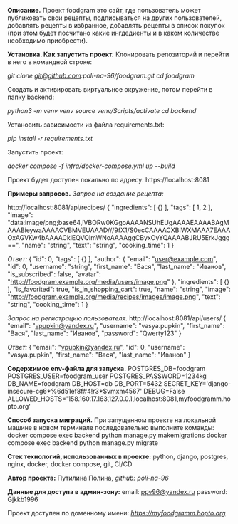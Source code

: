 __Описание.__
Проект foodgram это сайт, где пользователь может публиковать свои рецепты, подписываться на других пользователей, добавлять рецепты в избранное, добавлять рецепты в список покупок (при этом будет посчитано какие ингдедиенты и в каком количестве необходимо приобрести). 

__Установка. Как запустить проект.__
Клонировать репозиторий и перейти в него в командной строке:

*git clone git@github.com:poli-na-96/foodgram.git* 
*cd foodgram*

Cоздать и активировать виртуальное окружение, потом перейти в папку backend:

*python3 -m venv venv source venv/Scripts/activate*
*cd backend*

Установить зависимости из файла requirements.txt:

*pip install -r requirements.txt*

Запустить проект:

*docker compose -f infra/docker-compose.yml up --build*

Проект будет доступен локально по адресу: https://localhost:8081

__Примеры запросов.__
*Запрос на создание рецепта:*

http://localhost:8081/api/recipes/
{
"ingredients": [
{}
],
"tags": [
1,
2
],
"image": "data:image/png;base64,iVBORw0KGgoAAAANSUhEUgAAAAEAAAABAgMAAABieywaAAAACVBMVEUAAAD///9fX1/S0ecCAAAACXBIWXMAAA7EAAAOxAGVKw4bAAAACklEQVQImWNoAAAAggCByxOyYQAAAABJRU5ErkJggg==",
"name": "string",
"text": "string",
"cooking_time": 1
}

*Ответ:*
{
"id": 0,
"tags": [
{}
],
"author": {
"email": "user@example.com",
"id": 0,
"username": "string",
"first_name": "Вася",
"last_name": "Иванов",
"is_subscribed": false,
"avatar": "http://foodgram.example.org/media/users/image.png"
},
"ingredients": [
{}
],
"is_favorited": true,
"is_in_shopping_cart": true,
"name": "string",
"image": "http://foodgram.example.org/media/recipes/images/image.png",
"text": "string",
"cooking_time": 1
}

*Запрос на регистрацию пользователя.*
http://localhost:8081/api/users/
{
  "email": "vpupkin@yandex.ru",
  "username": "vasya.pupkin",
  "first_name": "Вася",
  "last_name": "Иванов",
  "password": "Qwerty123"
}

*Ответ:*
{
  "email": "vpupkin@yandex.ru",
  "id": 0,
  "username": "vasya.pupkin",
  "first_name": "Вася",
  "last_name": "Иванов"
}

__Cодержимое env-файла для запуска.__
POSTGRES_DB=foodgram
POSTGRES_USER=foodgram_user
POSTGRES_PASSWORD=1234kg
DB_NAME=foodgram
DB_HOST=db
DB_PORT=5432
SECRET_KEY='django-insecure-cg6*%6d51ef8f#4!r3*$vmxm4567'
DEBUG=False
ALLOWED_HOSTS='158.160.17.163,127.0.0.1,localhost:8081,myfoodgramm.hopto.org'

__Cпособ запуска миграций.__
При запущенном проекте на локальной машине в новом терминале последовательно выполните команды:
docker compose exec backend python manage.py makemigrations
docker compose exec backend python manage.py migrate

__Стек технологий, использованных в проекте:__
python, django, postgres, nginx, docker, docker compose, git, CI/CD

__Автор проекта:__
Путилина Полина, *github: poli-na-96*

__Данные для доступа в админ-зону:__
email: ppv96@yandex.ru password: Gjkkb1996

Проект доступен по доменному имени: *https://myfoodgramm.hopto.org*

